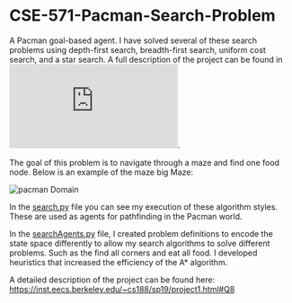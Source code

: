 # CSE-571-Pacman-Search-Problem

A Pacman goal-based agent. I have solved several of these search problems using depth-first search, breadth-first search, uniform cost search, and a star search. A full description of the project can be found in ![PJ1-Desp.pdf](https://github.com/forksup/CSE-571-Pacman-Search-Problem/blob/main/PJ1-Desp.pdf).


The goal of this problem is to navigate through a maze and find one food node. Below is an example of the maze big Maze:

![pacman Domain](https://adrianyi.com/img/Pacman/medium_maze_bfs.gif)

In the [search.py](https://github.com/forksup/CSE-571-Pacman-Search-Problem/blob/main/search.py) file you can see my execution of these algorithm styles. These are used as agents for pathfinding in the Pacman world. 


In the [searchAgents.py](https://github.com/forksup/CSE-571-Pacman-Search-Problem/blob/main/searchAgents.py) file, I created problem definitions to encode the state space differently to allow my search algorithms to solve different problems. Such as the find all corners and eat all food. I developed heuristics that increased the efficiency of the A* algorithm.

A detailed description of the project can be found here:
https://inst.eecs.berkeley.edu/~cs188/sp19/project1.html#Q8
